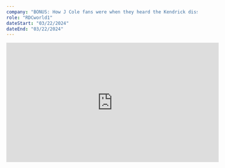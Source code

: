 ```yaml
---
company: "BONUS: How J Cole fans were when they heard the Kendrick diss on metro album"
role: "RDCworld1"
dateStart: "03/22/2024"
dateEnd: "03/22/2024"
---
```


<iframe width="560" height="315" src="https://www.youtube.com/embed/f0X-Y_ylLiI?si=ULOz761PiVD0x7Z-" title="YouTube video player" loading="lazy" frameborder="0" allow="accelerometer; autoplay; clipboard-write; encrypted-media; gyroscope; picture-in-picture; web-share" referrerpolicy="strict-origin-when-cross-origin" allowfullscreen></iframe>